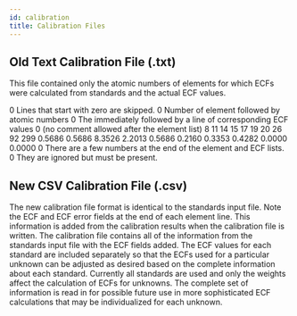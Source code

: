 ```yaml
---
id: calibration
title: Calibration Files
---
```


 ## Old Text Calibration File (.txt)

This file contained only the atomic numbers of elements for which ECFs were calculated from standards and the actual ECF values.

0 Lines that start with zero are skipped.
0 Number of element followed by atomic numbers
0 The immediately followed by a line of corresponding ECF values
0 (no comment allowed after the element list)
8 11 14 15 17 19 20 26 92 299
0.5686 0.5686 8.3526 2.2013 0.5686 0.2160 0.3353 0.4282 0.0000 0.0000
0 There are a few numbers at the end of the element and ECF lists.
0 They are ignored but must be present.

## New CSV Calibration File (.csv)

The new calibration file format is identical to the standards input file. Note the ECF and ECF error fields at the end of each element line. This information is added from the calibration results when the calibration file is written. The calibration file contains all of the information from the standards input file with the ECF fields added. The ECF values for each standard are included separately so that the ECFs used for a particular unknown can be adjusted as desired based on the complete information about each standard. Currently all standards are used and only the weights affect the calculation of ECFs for unknowns. The complete set of information is read in for possible future use in more sophisticated ECF calculations that may be individualized for each unknown. 